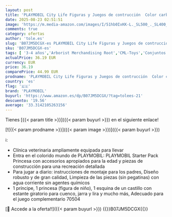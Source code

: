 ```yaml
---
layout: post
title: 'PLAYMOBIL City Life Figuras y Juegos de contrucción  Color carbón  70146 '
date: 2025-08-23 02:51:51
image: 'https://m.media-amazon.com/images/I/51hb0IxKK-L._SL500_._SL400_.jpg'
comments: true
category: ofertas
author: 'tole.es'
slug: 'B07JM5DCGX-es PLAYMOBIL City Life Figuras y Juegos de contrucción Color...'
sku: 'B07JM5DCGX-es'
tags: [ '3-4 años','Arborist Merchandising Root','CML-Toys','Conjuntos de figuras de juguete','Figuras de juguete de construcción','Juegos de construcción para niños','Juguetes','Juguetes y juegos','Muñecos y figuras','Paid Social - CML Toys','Self Service','Special Features Stores','Toys & Figures','Toys All','b6d17eda-2c26-45ed-a098-453a9f96e839_0','b6d17eda-2c26-45ed-a098-453a9f96e839_1101','b6d17eda-2c26-45ed-a098-453a9f96e839_1801','b6d17eda-2c26-45ed-a098-453a9f96e839_3601','playmobil','🇪🇸', ]
actualPrice: 36.19 EUR
currency: EUR
price: 36.19
comparePrice: 44.99 EUR
prodname: 'PLAYMOBIL City Life Figuras y Juegos de contrucción  Color carbón  70146 '
country: 'es'
flag: '🇪🇸'
brand: 'PLAYMOBIL'
buyurl: 'https://www.amazon.es/dp/B07JM5DCGX/?tag=tolees-21'
descuento: '19.56'
average: '33.3142105263156'
---
```


Tienes [{{< param title >}}]({{< param buyurl >}}) en el siguiente enlace!

[![{{< param prodname >}}]({{< param image >}})]({{< param buyurl >}})

ℹ️:

- Clínica veterinaria ampliamente equipada para llevar
- Entra en el colorido mundo de PLAYMOBIL: PLAYMOBIL Starter Pack Princesa con accesorios apropiados para la edad y piezas de construcción para una recreación detallada
- Para jugar a diario: instrucciones de montaje para los padres, Diseño robusto y de gran calidad, Limpieza de las piezas (sin pegatinas) con agua corriente sin agentes químicos
- 1 príncipe, 1 princesa (figura de niño), 1 esquina de un castillo con estante giratorio para cuenco, jarra y lira y mucho más, Adecuado para el juego complementario 70504

[🛒 Accede a la oferta!!]({{< param buyurl >}})
{{<world>}}B07JM5DCGX{{</world>}}
